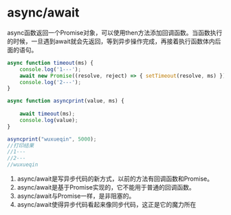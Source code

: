 # async/await

async函数返回一个Promise对象，可以使用then方法添加回调函数。当函数执行的时候，一旦遇到await就会先返回，等到异步操作完成，再接着执行函数体内后面的语句。
```javascript
async function timeout(ms) {
    console.log('1---');
    await new Promise((resolve, reject) => { setTimeout(resolve, ms) });
    console.log('2---');
}

async function asyncprint(value, ms) {
    
    await timeout(ms);
    console.log(value);
}

asyncprint("wuxueqin", 5000);
//打印结果
//1---
//2---
//wuxueqin
```

1. async/await是写异步代码的新方式，以前的方法有回调函数和Promise。
2. async/await是基于Promise实现的，它不能用于普通的回调函数。
3. async/await与Promise一样，是非阻塞的。
4. async/await使得异步代码看起来像同步代码，这正是它的魔力所在